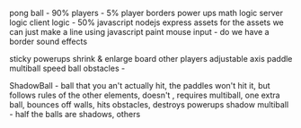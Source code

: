 pong ball - 90%
players - 5% player
borders
power ups
math logic
server logic
client logic - 50%
javascript
nodejs
express
assets
for the assets we can just make a line using javascript paint
mouse input -
do we have a border
sound effects


sticky powerups
shrink & enlarge board
other players
adjustable axis paddle
multiball
speed ball
obstacles -

ShadowBall - ball that you an't actually hit, the paddles won't hit it, but follows rules of the other elements, doesn't , requires multiball, one extra ball, bounces off walls, hits obstacles, destroys powerups
shadow multiball - half the balls are shadows, others
